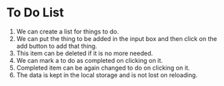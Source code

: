 # To Do List


1. We can create a list for things to do.
2. We can put the thing to be added in the input box and then click on the add button to add that thing.
3. This item can be deleted  if it is no more needed.
4. We can mark a to do as completed on clicking on it.
5. Completed item can be again changed to do on clicking on it.
6. The data is kept in the local storage and is not lost on reloading.

